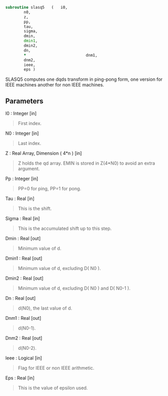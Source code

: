 ```fortran
subroutine slasq5	(	i0,
		n0,
		z,
		pp,
		tau,
		sigma,
		dmin,
		dmin1,
		dmin2,
		dn,
		*                          dnm1,
		dnm2,
		ieee,
		eps )
```

 SLASQ5 computes one dqds transform in ping-pong form, one
 version for IEEE machines another for non IEEE machines.

## Parameters
I0 : Integer [in]
> First index.

N0 : Integer [in]
> Last index.

Z : Real Array, Dimension ( 4*n ) [in]
> Z holds the qd array. EMIN is stored in Z(4*N0) to avoid
> an extra argument.

Pp : Integer [in]
> PP=0 for ping, PP=1 for pong.

Tau : Real [in]
> This is the shift.

Sigma : Real [in]
> This is the accumulated shift up to this step.

Dmin : Real [out]
> Minimum value of d.

Dmin1 : Real [out]
> Minimum value of d, excluding D( N0 ).

Dmin2 : Real [out]
> Minimum value of d, excluding D( N0 ) and D( N0-1 ).

Dn : Real [out]
> d(N0), the last value of d.

Dnm1 : Real [out]
> d(N0-1).

Dnm2 : Real [out]
> d(N0-2).

Ieee : Logical [in]
> Flag for IEEE or non IEEE arithmetic.

Eps : Real [in]
> This is the value of epsilon used.

